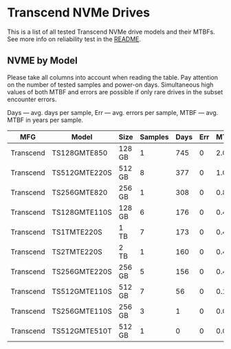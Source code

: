 Transcend NVMe Drives
=====================

This is a list of all tested Transcend NVMe drive models and their MTBFs. See more
info on reliability test in the [README](https://github.com/linuxhw/SMART).

NVME by Model
------------

Please take all columns into account when reading the table. Pay attention on the
number of tested samples and power-on days. Simultaneous high values of both MTBF
and errors are possible if only rare drives in the subset encounter errors.

Days — avg. days per sample,
Err  — avg. errors per sample,
MTBF — avg. MTBF in years per sample.

| MFG       | Model              | Size   | Samples | Days  | Err   | MTBF   |
|-----------|--------------------|--------|---------|-------|-------|--------|
| Transcend | TS128GMTE850       | 128 GB | 1       | 745   | 0     | 2.04   |
| Transcend | TS512GMTE220S      | 512 GB | 8       | 377   | 0     | 1.04   |
| Transcend | TS256GMTE820       | 256 GB | 1       | 308   | 0     | 0.84   |
| Transcend | TS128GMTE110S      | 128 GB | 6       | 176   | 0     | 0.48   |
| Transcend | TS1TMTE220S        | 1 TB   | 7       | 173   | 0     | 0.48   |
| Transcend | TS2TMTE220S        | 2 TB   | 1       | 160   | 0     | 0.44   |
| Transcend | TS256GMTE220S      | 256 GB | 5       | 156   | 0     | 0.43   |
| Transcend | TS512GMTE110S      | 512 GB | 7       | 56    | 0     | 0.16   |
| Transcend | TS256GMTE110S      | 256 GB | 3       | 1     | 0     | 0.00   |
| Transcend | TS512GMTE510T      | 512 GB | 1       | 0     | 0     | 0.00   |

